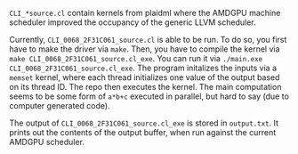 `CLI_*source.cl` contain kernels from plaidml where the AMDGPU machine scheduler improved the occupancy of the generic LLVM scheduler.

Currently, `CLI_0068_2F31C061_source.cl` is able to be run. To do so, you first have to make the driver via `make`. Then, you have to compile the kernel via `make CLI_0068_2F31C061_source.cl_exe`. You can run it via `./main.exe CLI_0068_2F31C061_source.cl_exe`. The program initalizes the inputs via a `memset` kernel, where each thread initializes one value of the output based on its thread ID. The repo then executes the kernel. The main computation seems to be some form of `a*b+c` executed in parallel, but hard to say (due to computer generated code).

The output of `CLI_0068_2F31C061_source.cl_exe` is stored in `output.txt`. It prints out the contents of the output buffer, when run against the current AMDGPU scheduler.

